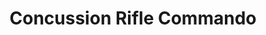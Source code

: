 ---
component_id: conccomm
title: "Concussion Rifle Commando"
authors: 
    - "Allen Newman"
date:
filename: "conccomm.zip"
component_type: "wax"
cover: conccomm.png
width: 62
height: 95
description: "An Imperial Commando that uses a concussion rifle. Comes complete with VOCs for use."
---